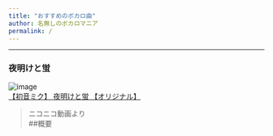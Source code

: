 ```yaml
---
title: "おすすめのボカロ曲"
author: 名無しのボカロマニア
permalink: /
---
```







---
### **夜明けと蛍**

![image](/GHPages_WebSite/assets/images/hotaru.jpeg)  
[【初音ミク】 夜明けと蛍 【オリジナル】](https://www.nicovideo.jp/watch/sm24892241)  
>ニコニコ動画より  
##概要  



